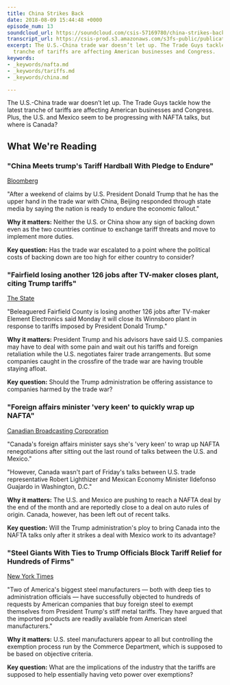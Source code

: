 ```yaml
---
title: China Strikes Back
date: 2018-08-09 15:44:48 +0000
episode_num: 13
soundcloud_url: https://soundcloud.com/csis-57169780/china-strikes-back?in=csis-57169780/sets/the-trade-guys
transcript_url: https://csis-prod.s3.amazonaws.com/s3fs-public/publication/180820_China_Strikes_Back.pdf
excerpt: The U.S.-China trade war doesn’t let up. The Trade Guys tackle how the latest
  tranche of tariffs are affecting American businesses and Congress.
keywords:
- _keywords/nafta.md
- _keywords/tariffs.md
- _keywords/china.md

---
```

The U.S.-China trade war doesn’t let up. The Trade Guys tackle how the latest tranche of tariffs are affecting American businesses and Congress. Plus, the U.S. and Mexico seem to be progressing with NAFTA talks, but where is Canada?

## What We're Reading
### &quot;China Meets trump&#39;s Tariff Hardball With Pledge to Endure&quot;
[Bloomberg](https://www.bloomberg.com/news/articles/2018-08-06/china-prepared-for-long-trade-war-with-u-s-state-media-says)

&quot;After a weekend of claims by U.S. President Donald Trump that he has the upper hand in the trade war with China, Beijing responded through state media by saying the nation is ready to endure the economic fallout.&quot;

**Why it matters:** Neither the U.S. or China show any sign of backing down even as the two countries continue to exchange tariff threats and move to implement more duties.

**Key question:** Has the trade war escalated to a point where the political costs of backing down are too high for either country to consider?

### &quot;Fairfield losing another 126 jobs after TV-maker closes plant, citing Trump tariffs&quot;
[The State](https://www.thestate.com/news/politics-government/article216196580.html)

&quot;Beleaguered Fairfield County is losing another 126 jobs after TV-maker Element Electronics said Monday it will close its Winnsboro plant in response to tariffs imposed by President Donald Trump.&quot;

**Why it matters:** President Trump and his advisors have said U.S. companies may have to deal with some pain and wait out his tariffs and foreign retaliation while the U.S. negotiates fairer trade arrangements. But some companies caught in the crossfire of the trade war are having trouble staying afloat.

**Key question:** Should the Trump administration be offering assistance to companies harmed by the trade war?

### &quot;Foreign affairs minister &#39;very keen&#39; to quickly wrap up NAFTA&quot;
[Canadian Broadcasting Corporation](https://www.cbc.ca/news/politics/foreign-affairs-freeland-nafta-1.4774614)

&quot;Canada&#39;s foreign affairs minister says she&#39;s &#39;very keen&#39; to wrap up NAFTA renegotiations after sitting out the last round of talks between the U.S. and Mexico.&quot;

&quot;However, Canada wasn&#39;t part of Friday&#39;s talks between U.S. trade representative Robert Lighthizer and Mexican Economy Minister Ildefonso Guajardo in Washington, D.C.&quot;

**Why it matters:** The U.S. and Mexico are pushing to reach a NAFTA deal by the end of the month and are reportedly close to a deal on auto rules of origin. Canada, however, has been left out of recent talks.

**Key question:** Will the Trump administration&#39;s ploy to bring Canada into the NAFTA talks only after it strikes a deal with Mexico work to its advantage?

### &quot;Steel Giants With Ties to Trump Officials Block Tariff Relief for Hundreds of Firms&quot;
[New York Times](https://www.nytimes.com/2018/08/05/us/politics/nucor-us-steel-tariff-exemptions.html)

&quot;Two of America&#39;s biggest steel manufacturers — both with deep ties to administration officials — have successfully objected to hundreds of requests by American companies that buy foreign steel to exempt themselves from President Trump&#39;s stiff metal tariffs. They have argued that the imported products are readily available from American steel manufacturers.&quot;

**Why it matters:** U.S. steel manufacturers appear to all but controlling the exemption process run by the Commerce Department, which is supposed to be based on objective criteria.

**Key question:** What are the implications of the industry that the tariffs are supposed to help essentially having veto power over exemptions?